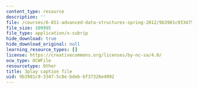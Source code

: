 ```yaml
---
content_type: resource
description: ''
file: /courses/6-851-advanced-data-structures-spring-2012/9b3981c933475c8ebdebbf37326e4992_NinWEPPrkDQ.vtt
file_size: 109995
file_type: application/x-subrip
hide_download: true
hide_download_original: null
learning_resource_types: []
license: https://creativecommons.org/licenses/by-nc-sa/4.0/
ocw_type: OCWFile
resourcetype: Other
title: 3play caption file
uid: 9b3981c9-3347-5c8e-bdeb-bf37326e4992
---
```

